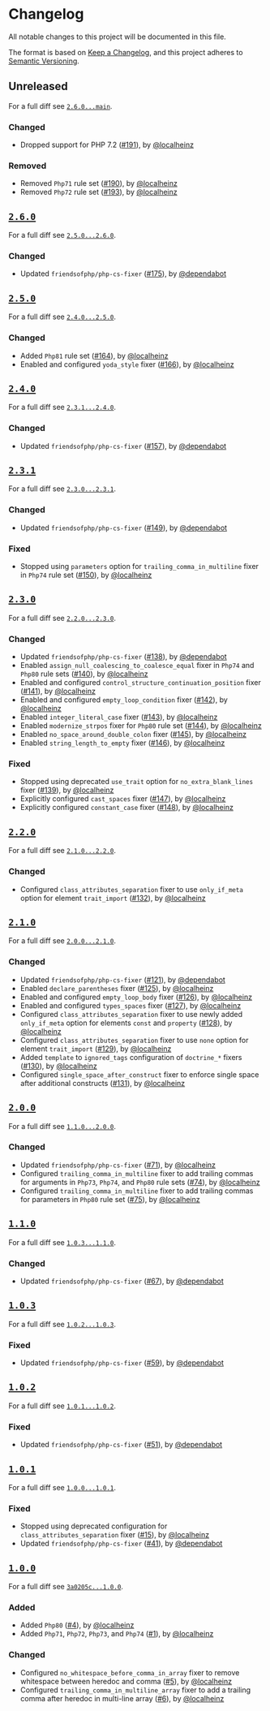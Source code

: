 # Changelog

All notable changes to this project will be documented in this file.

The format is based on [Keep a Changelog](https://keepachangelog.com/en/1.0.0/), and this project adheres to [Semantic Versioning](https://semver.org/spec/v2.0.0.html).

## Unreleased

For a full diff see [`2.6.0...main`][2.6.0...main].

### Changed

- Dropped support for PHP 7.2 ([#191]), by [@localheinz]

### Removed

- Removed `Php71` rule set ([#190]), by [@localheinz]
- Removed `Php72` rule set ([#193]), by [@localheinz]

## [`2.6.0`][2.6.0]

For a full diff see [`2.5.0...2.6.0`][2.5.0...2.6.0].

### Changed

- Updated `friendsofphp/php-cs-fixer` ([#175]), by [@dependabot]

## [`2.5.0`][2.5.0]

For a full diff see [`2.4.0...2.5.0`][2.4.0...2.5.0].

### Changed

- Added `Php81` rule set ([#164]), by [@localheinz]
- Enabled and configured `yoda_style` fixer ([#166]), by [@localheinz]

## [`2.4.0`][2.4.0]

For a full diff see [`2.3.1...2.4.0`][2.3.1...2.4.0].

### Changed

- Updated `friendsofphp/php-cs-fixer` ([#157]), by [@dependabot]

## [`2.3.1`][2.3.1]

For a full diff see [`2.3.0...2.3.1`][2.3.0...2.3.1].

### Changed

- Updated `friendsofphp/php-cs-fixer` ([#149]), by [@dependabot]

### Fixed

- Stopped using `parameters` option for `trailing_comma_in_multiline` fixer in `Php74` rule set ([#150]), by [@localheinz]

## [`2.3.0`][2.3.0]

For a full diff see [`2.2.0...2.3.0`][2.2.0...2.3.0].

### Changed

- Updated `friendsofphp/php-cs-fixer` ([#138]), by [@dependabot]
- Enabled `assign_null_coalescing_to_coalesce_equal` fixer in `Php74` and `Php80` rule sets ([#140]), by [@localheinz]
- Enabled and configured `control_structure_continuation_position` fixer ([#141]), by [@localheinz]
- Enabled and configured `empty_loop_condition` fixer ([#142]), by [@localheinz]
- Enabled `integer_literal_case` fixer ([#143]), by [@localheinz]
- Enabled `modernize_strpos` fixer for `Php80` rule set ([#144]), by [@localheinz]
- Enabled `no_space_around_double_colon` fixer ([#145]), by [@localheinz]
- Enabled `string_length_to_empty` fixer ([#146]), by [@localheinz]

### Fixed

- Stopped using deprecated `use_trait` option for `no_extra_blank_lines` fixer ([#139]), by [@localheinz]
- Explicitly configured `cast_spaces` fixer ([#147]), by [@localheinz]
- Explicitly configured `constant_case` fixer ([#148]), by [@localheinz]

## [`2.2.0`][2.2.0]

For a full diff see [`2.1.0...2.2.0`][2.1.0...2.2.0].

### Changed

- Configured `class_attributes_separation` fixer to use `only_if_meta` option for element `trait_import` ([#132]), by [@localheinz]

## [`2.1.0`][2.1.0]

For a full diff see [`2.0.0...2.1.0`][2.0.0...2.1.0].

### Changed

- Updated `friendsofphp/php-cs-fixer` ([#121]), by [@dependabot]
- Enabled `declare_parentheses` fixer ([#125]), by [@localheinz]
- Enabled and configured `empty_loop_body` fixer ([#126]), by [@localheinz]
- Enabled and configured `types_spaces` fixer ([#127]), by [@localheinz]
- Configured `class_attributes_separation` fixer to use newly added `only_if_meta` option for elements `const` and `property` ([#128]), by [@localheinz]
- Configured `class_attributes_separation` fixer to use `none` option for element `trait_import` ([#129]), by [@localheinz]
- Added `template` to `ignored_tags` configuration of `doctrine_*` fixers ([#130]), by [@localheinz]
- Configured `single_space_after_construct` fixer to enforce single space after additional constructs ([#131]), by [@localheinz]

## [`2.0.0`][2.0.0]

For a full diff see [`1.1.0...2.0.0`][1.1.0...2.0.0].

### Changed

- Updated `friendsofphp/php-cs-fixer` ([#71]), by [@localheinz]
- Configured `trailing_comma_in_multiline` fixer to add trailing commas for arguments in `Php73`, `Php74`, and `Php80` rule sets ([#74]), by [@localheinz]
- Configured `trailing_comma_in_multiline` fixer to add trailing commas for parameters in `Php80` rule set ([#75]), by [@localheinz]

## [`1.1.0`][1.1.0]

For a full diff see [`1.0.3...1.1.0`][1.0.3...1.1.0].

### Changed

- Updated `friendsofphp/php-cs-fixer` ([#67]), by [@dependabot]

## [`1.0.3`][1.0.3]

For a full diff see [`1.0.2...1.0.3`][1.0.2...1.0.3].

### Fixed

- Updated `friendsofphp/php-cs-fixer` ([#59]), by [@dependabot]

## [`1.0.2`][1.0.2]

For a full diff see [`1.0.1...1.0.2`][1.0.1...1.0.2].

### Fixed

- Updated `friendsofphp/php-cs-fixer` ([#51]), by [@dependabot]

## [`1.0.1`][1.0.1]

For a full diff see [`1.0.0...1.0.1`][1.0.0...1.0.1].

### Fixed

- Stopped using deprecated configuration for `class_attributes_separation` fixer ([#15]), by [@localheinz]
- Updated `friendsofphp/php-cs-fixer` ([#41]), by [@dependabot]

## [`1.0.0`][1.0.0]

For a full diff see [`3a0205c...1.0.0`][3a0205c...1.0.0].

### Added

- Added `Php80` ([#4]), by [@localheinz]
- Added `Php71`, `Php72`, `Php73`, and `Php74` ([#1]), by [@localheinz]

### Changed

- Configured `no_whitespace_before_comma_in_array` fixer to remove whitespace between heredoc and comma ([#5]), by [@localheinz]
- Configured `trailing_comma_in_multiline_array` fixer to add a trailing comma after heredoc in multi-line array ([#6]), by [@localheinz]

[1.0.0]: https://github.com/hks-systeme/php-cs-fixer-config/releases/tag/1.0.0
[1.0.1]: https://github.com/hks-systeme/php-cs-fixer-config/releases/tag/1.0.1
[1.0.2]: https://github.com/hks-systeme/php-cs-fixer-config/releases/tag/1.0.2
[1.0.3]: https://github.com/hks-systeme/php-cs-fixer-config/releases/tag/1.0.3
[1.1.0]: https://github.com/hks-systeme/php-cs-fixer-config/releases/tag/1.1.0
[2.0.0]: https://github.com/hks-systeme/php-cs-fixer-config/releases/tag/2.0.0
[2.1.0]: https://github.com/hks-systeme/php-cs-fixer-config/releases/tag/2.1.0
[2.2.0]: https://github.com/hks-systeme/php-cs-fixer-config/releases/tag/2.2.0
[2.3.0]: https://github.com/hks-systeme/php-cs-fixer-config/releases/tag/2.3.0
[2.3.1]: https://github.com/hks-systeme/php-cs-fixer-config/releases/tag/2.3.1
[2.4.0]: https://github.com/hks-systeme/php-cs-fixer-config/releases/tag/2.4.0
[2.5.0]: https://github.com/hks-systeme/php-cs-fixer-config/releases/tag/2.5.0
[2.6.0]: https://github.com/hks-systeme/php-cs-fixer-config/releases/tag/2.6.0

[3a0205c...1.0.0]: https://github.com/hks-systeme/php-cs-fixer-config/compare/3a0205c...1.0.0
[1.0.0...1.0.1]: https://github.com/hks-systeme/php-cs-fixer-config/compare/1.0.0...1.0.1
[1.0.1...1.0.2]: https://github.com/hks-systeme/php-cs-fixer-config/compare/1.0.1...1.0.2
[1.0.2...1.0.3]: https://github.com/hks-systeme/php-cs-fixer-config/compare/1.0.2...1.0.3
[1.0.3...1.1.0]: https://github.com/hks-systeme/php-cs-fixer-config/compare/1.0.3...1.1.0
[1.1.0...2.0.0]: https://github.com/hks-systeme/php-cs-fixer-config/compare/1.1.0...2.0.0
[2.0.0...2.1.0]: https://github.com/hks-systeme/php-cs-fixer-config/compare/2.0.0...2.1.0
[2.1.0...2.2.0]: https://github.com/hks-systeme/php-cs-fixer-config/compare/2.1.0...2.2.0
[2.2.0...2.3.0]: https://github.com/hks-systeme/php-cs-fixer-config/compare/2.2.0...2.3.0
[2.3.0...2.3.1]: https://github.com/hks-systeme/php-cs-fixer-config/compare/2.3.0...2.3.1
[2.3.1...2.4.0]: https://github.com/hks-systeme/php-cs-fixer-config/compare/2.3.1...2.4.0
[2.4.0...2.5.0]: https://github.com/hks-systeme/php-cs-fixer-config/compare/2.4.0...2.5.0
[2.5.0...2.6.0]: https://github.com/hks-systeme/php-cs-fixer-config/compare/2.5.0...2.6.0
[2.6.0...main]: https://github.com/hks-systeme/php-cs-fixer-config/compare/2.6.0...main

[#1]: https://github.com/hks-systeme/php-cs-fixer-config/pull/1
[#4]: https://github.com/hks-systeme/php-cs-fixer-config/pull/4
[#5]: https://github.com/hks-systeme/php-cs-fixer-config/pull/5
[#6]: https://github.com/hks-systeme/php-cs-fixer-config/pull/6
[#15]: https://github.com/hks-systeme/php-cs-fixer-config/pull/15
[#41]: https://github.com/hks-systeme/php-cs-fixer-config/pull/41
[#51]: https://github.com/hks-systeme/php-cs-fixer-config/pull/51
[#59]: https://github.com/hks-systeme/php-cs-fixer-config/pull/59
[#67]: https://github.com/hks-systeme/php-cs-fixer-config/pull/67
[#71]: https://github.com/hks-systeme/php-cs-fixer-config/pull/71
[#74]: https://github.com/hks-systeme/php-cs-fixer-config/pull/74
[#75]: https://github.com/hks-systeme/php-cs-fixer-config/pull/75
[#121]: https://github.com/hks-systeme/php-cs-fixer-config/pull/121
[#125]: https://github.com/hks-systeme/php-cs-fixer-config/pull/125
[#126]: https://github.com/hks-systeme/php-cs-fixer-config/pull/126
[#127]: https://github.com/hks-systeme/php-cs-fixer-config/pull/127
[#128]: https://github.com/hks-systeme/php-cs-fixer-config/pull/128
[#129]: https://github.com/hks-systeme/php-cs-fixer-config/pull/129
[#130]: https://github.com/hks-systeme/php-cs-fixer-config/pull/130
[#131]: https://github.com/hks-systeme/php-cs-fixer-config/pull/131
[#132]: https://github.com/hks-systeme/php-cs-fixer-config/pull/132
[#138]: https://github.com/hks-systeme/php-cs-fixer-config/pull/138
[#139]: https://github.com/hks-systeme/php-cs-fixer-config/pull/139
[#140]: https://github.com/hks-systeme/php-cs-fixer-config/pull/140
[#141]: https://github.com/hks-systeme/php-cs-fixer-config/pull/141
[#142]: https://github.com/hks-systeme/php-cs-fixer-config/pull/142
[#143]: https://github.com/hks-systeme/php-cs-fixer-config/pull/143
[#144]: https://github.com/hks-systeme/php-cs-fixer-config/pull/144
[#145]: https://github.com/hks-systeme/php-cs-fixer-config/pull/145
[#146]: https://github.com/hks-systeme/php-cs-fixer-config/pull/146
[#147]: https://github.com/hks-systeme/php-cs-fixer-config/pull/147
[#148]: https://github.com/hks-systeme/php-cs-fixer-config/pull/148
[#149]: https://github.com/hks-systeme/php-cs-fixer-config/pull/149
[#150]: https://github.com/hks-systeme/php-cs-fixer-config/pull/150
[#157]: https://github.com/hks-systeme/php-cs-fixer-config/pull/157
[#164]: https://github.com/hks-systeme/php-cs-fixer-config/pull/164
[#166]: https://github.com/hks-systeme/php-cs-fixer-config/pull/166
[#175]: https://github.com/hks-systeme/php-cs-fixer-config/pull/175
[#190]: https://github.com/hks-systeme/php-cs-fixer-config/pull/190
[#191]: https://github.com/hks-systeme/php-cs-fixer-config/pull/191
[#193]: https://github.com/hks-systeme/php-cs-fixer-config/pull/193

[@dependabot]: https://github.com/apps/dependabot
[@localheinz]: https://github.com/localheinz
